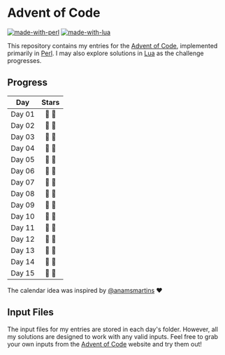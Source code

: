 # Advent of Code
[![made-with-perl](https://img.shields.io/badge/Made%20with-Perl-1f425f.svg?color=green)](https://www.perl.org/)
[![made-with-lua](https://img.shields.io/badge/Made%20with-Lua-1f425f.svg?color=blue)](https://www.lua.org/)

This repository contains my entries for the [Advent of Code](https://adventofcode.com/), implemented primarily in [Perl](https://www.perl.org/). I may also explore solutions in [Lua](https://www.lua.org/) as the challenge progresses.

## Progress

| Day | Stars |
| :-: | :-: |
| Day 01 | :star2: :star2: |
| Day 02 | :star2: :star2: |
| Day 03 | :star2: :star2: |
| Day 04 | :star2: :star2: |
| Day 05 | :star2: :star2: |
| Day 06 | :star2: :star2: |
| Day 07 | :star2: :star2: |
| Day 08 | :star2: :star2: |
| Day 09 | :star2: :star2: |
| Day 10 | :star2: :star2: |
| Day 11 | :star2: :star2: |
| Day 12 | :star2: :star2: |
| Day 13 | :star2: :star2: |
| Day 14 | :star2: :star2: |
| Day 15 | :star2: :gift: |

The calendar idea was inspired by [@anamsmartins](https://github.com/anamsmartins/adventOfCode2024) :heart:

## Input Files

The input files for my entries are stored in each day's folder. However, all my solutions are designed to work with any valid inputs. Feel free to grab your own inputs from the [Advent of Code](https://adventofcode.com/) website and try them out!